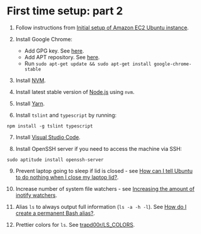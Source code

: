 # First time setup: part 2

1. Follow instructions from [Initial setup of Amazon EC2 Ubuntu instance](https://github.com/valera-rozuvan/howtos/blob/master/initial-setup-amazon-ec2-ubuntu-instance.md).

2. Install Google Chrome:
    - Add GPG key. See [here](https://www.google.com/linuxrepositories/).
    - Add APT repository. See [here](https://wiki.debian.org/DebianRepository/Unofficial).
    - Run `sudo apt-get update && sudo apt-get install google-chrome-stable`

3. Install [NVM](https://github.com/creationix/nvm).

4. Install latest stable version of [Node.js](https://nodejs.org/) using `nvm`.

5. Install [Yarn](https://yarnpkg.com/).

6. Install `tslint` and `typescript` by running:

```
npm install -g tslint typescript
```

7. Install [Visual Studio Code](https://code.visualstudio.com/).

8. Install OpenSSH server if you need to access the machine via SSH:

```
sudo aptitude install openssh-server
```

9. Prevent laptop going to sleep if lid is closed - see [How can I tell Ubuntu to do nothing when I close my laptop lid?](https://askubuntu.com/questions/15520/how-can-i-tell-ubuntu-to-do-nothing-when-i-close-my-laptop-lid).

10. Increase number of system file watchers - see [Increasing the amount of inotify watchers](https://github.com/guard/listen/wiki/Increasing-the-amount-of-inotify-watchers).

11. Alias `ls` to always output full information (`ls -a -h -l`). See [How do I create a permanent Bash alias?](https://askubuntu.com/questions/17536/how-do-i-create-a-permanent-bash-alias).

12. Prettier colors for `ls`. See [trapd00r/LS_COLORS](https://github.com/trapd00r/LS_COLORS).
